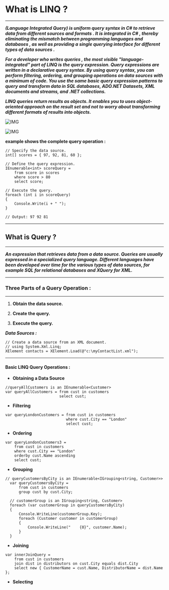 # What is LINQ ?

---

***(Language Integrated Query) is uniform query syntax in C# to retrieve data from different sources and formats . It is integrated in C# , thereby eliminating the mismatch between programming languages and databases , as well as providing a single querying interface for different types of data sources .***


***For a developer who writes queries , the most visible "language-integrated" part of LINQ is the query expression. Query expressions are written in a declarative query syntax. By using query syntax, you can perform filtering, ordering, and grouping operations on data sources with a minimum of code. You use the same basic query expression patterns to query and transform data in SQL databases, ADO.NET Datasets, XML documents and streams, and .NET collections.***


***LINQ queries return results as objects. It enables you to uses object-oriented approach on the result set and not to worry about transforming different formats of results into objects.***


![IMG](https://www.tutorialsteacher.com/Content/images/linq/linq-usage.PNG)

![IMG](https://www.tutorialsteacher.com/Content/images/linq/linq-execution.PNG)


**example shows the complete query operation :**

```
// Specify the data source.
int[] scores = { 97, 92, 81, 60 };

// Define the query expression.
IEnumerable<int> scoreQuery =
    from score in scores
    where score > 80
    select score;

// Execute the query.
foreach (int i in scoreQuery)
{
    Console.Write(i + " ");
}

// Output: 97 92 81

```

---

## What is Query ?

---

***An expression that retrieves data from a data source. Queries are usually expressed in a specialized query language. Different languages have been developed over time for the various types of data sources, for example SQL for relational databases and XQuery for XML.***

---

### Three Parts of a Query Operation :

---

1. **Obtain the data source.**

2. **Create the query.**

3. **Execute the query.**


***Data Sources :***

```
// Create a data source from an XML document.
// using System.Xml.Linq;
XElement contacts = XElement.Load(@"c:\myContactList.xml");

```

---

#### Basic LINQ Query Operations :

- **Obtaining a Data Source**

```
//queryAllCustomers is an IEnumerable<Customer>
var queryAllCustomers = from cust in customers
                        select cust;
```

- **Filtering**

```
var queryLondonCustomers = from cust in customers
                           where cust.City == "London"
                           select cust;
```

- **Ordering**

```
var queryLondonCustomers3 =
    from cust in customers
    where cust.City == "London"
    orderby cust.Name ascending
    select cust;
```

- **Grouping**

```
// queryCustomersByCity is an IEnumerable<IGrouping<string, Customer>>
  var queryCustomersByCity =
      from cust in customers
      group cust by cust.City;

  // customerGroup is an IGrouping<string, Customer>
  foreach (var customerGroup in queryCustomersByCity)
  {
      Console.WriteLine(customerGroup.Key);
      foreach (Customer customer in customerGroup)
      {
          Console.WriteLine("    {0}", customer.Name);
      }
  }
```

- **Joining**

```
var innerJoinQuery =
    from cust in customers
    join dist in distributors on cust.City equals dist.City
    select new { CustomerName = cust.Name, DistributorName = dist.Name };
```

- **Selecting**



